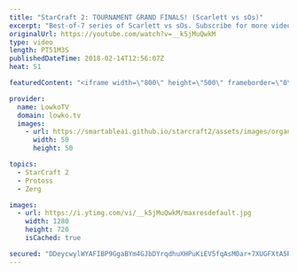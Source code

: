 ```yaml
---
title: "StarCraft 2: TOURNAMENT GRAND FINALS! (Scarlett vs sOs)"
excerpt: "Best-of-7 series of Scarlett vs sOs. Subscribe for more videos: http://lowko.tv/youtube How-to Nydus Rush: https://goo.gl/MEV5Vn  An awesome series of Zerg versus Protoss. Cheese, macro, aggressive games and much more passive gameplay. These are matches played in the Grand Finals of IEM PyeongChang."
originalUrl: https://youtube.com/watch?v=__k5jMuQwkM
type: video
length: PT51M3S
publishedDateTime: 2018-02-14T12:56:07Z
heat: 51

featuredContent: "<iframe width=\"800\" height=\"500\" frameborder=\"0\" src=\"https://www.youtube.com/embed/__k5jMuQwkM\" allow=\"accelerometer; autoplay; encrypted-media; gyroscope; picture-in-picture\" allowfullscreen></iframe>"

provider:
  name: LowkoTV
  domain: lowko.tv
  images:
    - url: https://smartableai.github.io/starcraft2/assets/images/organizations/lowko.tv-50x50.jpg
      width: 50
      height: 50

topics:
  - StarCraft 2
  - Protoss
  - Zerg

images:
  - url: https://i.ytimg.com/vi/__k5jMuQwkM/maxresdefault.jpg
    width: 1280
    height: 720
    isCached: true

secured: "DDeycwylWYAFIBP9GgaBYm4GJbDYrqdhuXHPuKiEV5fqAsM0ar+7XUGFXtA5RaCXhyoJse4RhTwG8UQezy9CmLIBtfwM4TnRHIDSosMd/bUAyoeALZBKPeNXE7Yt2UV1TOmfNVNQj8SZYOlB3UrhssQUEpFV4K0fG+K+TQS9C/Ru9ZNfrx5tNUpK7CRqggN2ChUmbKk+CQ3ImMRqe5UtVZE5XquIWrLL1caRpMGtcM/IS9IEktgJGqnbs46Z6mHAO9z/fkupC+ysE9Odoi73ZjzAYvUuBUKewUU/fOZwKDMuk1g4xfqCz2j5ohtMUiOHaEyCC4aDQRYJLlkJNIkJ1hfARw8O11f6xffF46vLoqfzps4VNPAquxSswL4lyaR7sZADVqqWPMiRBQpu/N8Je3XWWcnjf1hTBFtutY8WqoKfwQ8/mY9PbQXtSwK2dCk2;3M9oTujfQuSXeTLy0GHIEw=="
---
```


